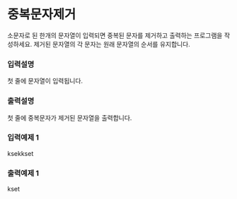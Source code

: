 # 중복문자제거

소문자로 된 한개의 문자열이 입력되면 중복된 문자를 제거하고 출력하는 프로그램을 작성하세요.
제거된 문자열의 각 문자는 원래 문자열의 순서를 유지합니다.

### 입력설명

첫 줄에 문자열이 입력됩니다.

### 출력설명

첫 줄에 중복문자가 제거된 문자열을 출력합니다.

### 입력예제 1

ksekkset

### 출력예제 1

kset
